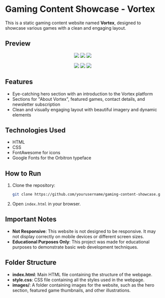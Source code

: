 # Gaming Content Showcase - Vortex

This is a static gaming content website named **Vortex**, designed to showcase various games with a clean and engaging layout.

## Preview

<p align="center">
  <img src="images/preview1.png">
  <img src="images/preview2.png">
  <img src="images/preview3.png">
</p>
<p align="center">
  <img src="images/preview4.png">
  <img src="images/preview5.png">
  <img src="images/preview6.png">
</p>

## Features

- Eye-catching hero section with an introduction to the Vortex platform
- Sections for "About Vortex", featured games, contact details, and newsletter subscription
- Clean and visually engaging layout with beautiful imagery and dynamic elements

## Technologies Used

- HTML
- CSS
- FontAwesome for icons
- Google Fonts for the Orbitron typeface

## How to Run

1. Clone the repository:
   ```sh
   git clone https://github.com/yourusername/gaming-content-showcase.git
   ```
2. Open `index.html` in your browser.

## Important Notes

- **Not Responsive**: This website is not designed to be responsive. It may not display correctly on mobile devices or different screen sizes.
- **Educational Purposes Only**: This project was made for educational purposes to demonstrate basic web development techniques.

## Folder Structure

- **index.html**: Main HTML file containing the structure of the webpage.
- **style.css**: CSS file containing all the styles used in the webpage.
- **images/**: A folder containing images for the website, such as the hero section, featured game thumbnails, and other illustrations.
